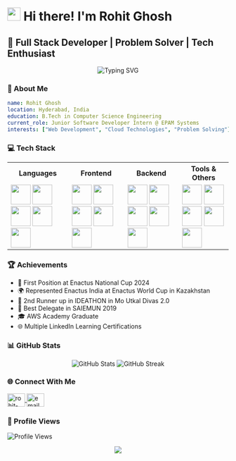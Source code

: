 # <img src="https://raw.githubusercontent.com/aemmadi/aemmadi/master/wave.gif" width="30px"> Hi there! I'm Rohit Ghosh

## 🚀 Full Stack Developer | Problem Solver | Tech Enthusiast

<div align="center">
  <img src="https://readme-typing-svg.herokuapp.com?font=Fira+Code&weight=500&size=40&pause=1000&color=2E9BF7&center=true&vCenter=true&width=600&height=100&lines=Full+Stack+Developer;Problem+Solver;Tech+Enthusiast" alt="Typing SVG" />
</div>

### 🌟 About Me

```yaml
name: Rohit Ghosh
location: Hyderabad, India
education: B.Tech in Computer Science Engineering
current_role: Junior Software Developer Intern @ EPAM Systems
interests: ["Web Development", "Cloud Technologies", "Problem Solving"]
```

### 💻 Tech Stack

<p align="left">
<table>
<tr><th>Languages</th> <th>Frontend</th> <th>Backend</th> <th>Tools & Others</th>
  <tr>
    <td>
      <img src="https://cdn.jsdelivr.net/gh/devicons/devicon/icons/javascript/javascript-original.svg" width="45" height="45"/>
      <img src="https://cdn.jsdelivr.net/gh/devicons/devicon/icons/java/java-original.svg" width="45" height="45"/>
      <img src="https://cdn.jsdelivr.net/gh/devicons/devicon/icons/python/python-original.svg" width="45" height="45"/>
      <img src="https://cdn.jsdelivr.net/gh/devicons/devicon/icons/c/c-original.svg" width="45" height="45"/>
      <img src="https://cdn.jsdelivr.net/gh/devicons/devicon/icons/cplusplus/cplusplus-original.svg" width="45" height="45"/>
    </td>
    <td>
      <img src="https://cdn.jsdelivr.net/gh/devicons/devicon/icons/react/react-original.svg" width="45" height="45"/>
      <img src="https://cdn.jsdelivr.net/gh/devicons/devicon/icons/html5/html5-original.svg" width="45" height="45"/>
      <img src="https://cdn.jsdelivr.net/gh/devicons/devicon/icons/css3/css3-original.svg" width="45" height="45"/>
      <img src="https://cdn.jsdelivr.net/gh/devicons/devicon/icons/bootstrap/bootstrap-original.svg" width="45" height="45"/>
      <img src="https://cdn.jsdelivr.net/gh/devicons/devicon/icons/tailwindcss/tailwindcss-plain.svg" width="45" height="45"/>
    </td>
    <td>
      <img src="https://cdn.jsdelivr.net/gh/devicons/devicon/icons/nodejs/nodejs-original.svg" width="45" height="45"/>
      <img src="https://cdn.jsdelivr.net/gh/devicons/devicon/icons/express/express-original.svg" width="45" height="45"/>
      <img src="https://cdn.jsdelivr.net/gh/devicons/devicon/icons/django/django-plain.svg" width="45" height="45"/>
      <img src="https://cdn.jsdelivr.net/gh/devicons/devicon/icons/mongodb/mongodb-original.svg" width="45" height="45"/>
      <img src="https://cdn.jsdelivr.net/gh/devicons/devicon/icons/mysql/mysql-original.svg" width="45" height="45"/>
    </td>
    <td>
      <img src="https://cdn.jsdelivr.net/gh/devicons/devicon/icons/git/git-original.svg" width="45" height="45"/>
      <img src="https://cdn.jsdelivr.net/gh/devicons/devicon/icons/jira/jira-original.svg" width="45" height="45"/>
      <img src="https://cdn.jsdelivr.net/gh/devicons/devicon/icons/figma/figma-original.svg" width="45" height="45"/>
      <img src="https://cdn.jsdelivr.net/gh/devicons/devicon/icons/aws/aws-original.svg" width="45" height="45"/>
      <img src="https://cdn.jsdelivr.net/gh/devicons/devicon/icons/vscode/vscode-original.svg" width="45" height="45"/>
    </td>
  </tr>
</table>
</p>

### 🏆 Achievements

- 🥇 First Position at Enactus National Cup 2024
- 🌍 Represented Enactus India at Enactus World Cup in Kazakhstan
- 🥉 2nd Runner up in IDEATHON in Mo Utkal Divas 2.0
- 🏅 Best Delegate in SAIEMUN 2019
- 🎓 AWS Academy Graduate
- 🌐 Multiple LinkedIn Learning Certifications

### 📊 GitHub Stats

<div align="center">
  <img src="https://github-readme-stats.vercel.app/api?username=rohit1682&show_icons=true&theme=radical" alt="GitHub Stats" />
  <img src="https://github-readme-streak-stats.herokuapp.com/?user=rohit1682&theme=radical" alt="GitHub Streak" />
</div>

### 🌐 Connect With Me

<p align="left">
  <a href="https://www.linkedin.com/in/rohit-ghosh/" target="blank">
    <img align="center" src="https://raw.githubusercontent.com/rahuldkjain/github-profile-readme-generator/master/src/images/icons/Social/linked-in-alt.svg" alt="rohit-ghosh" height="30" width="40" />
  </a>
  <a href="mailto:your.email@example.com" target="blank">
    <img align="center" src="https://user-images.githubusercontent.com/93239528/180371969-0bdb9728-5766-4b84-a64f-5a6002f9ad64.svg" alt="email" height="30" width="40" />
  </a>
</p>

### 👀 Profile Views

![Profile Views](https://komarev.com/ghpvc/?username=rohit1682&color=blueviolet)

<div align="center">
  <img src="https://capsule-render.vercel.app/api?type=waving&color=gradient&height=100&section=footer"/>
</div>
